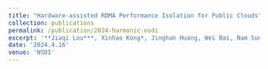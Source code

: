 ```yaml
---
title: "Hardware-assisted RDMA Performance Isolation for Public Clouds"
collection: publications
permalink: /publication/2024-harmonic-nsdi
excerpt: '**Jiaqi Lou***, Xinhao Kong*, Jinghan Huang, Wei Bai, Nam Sung Kim, Danyang Zhuo. (to appear)'
date: '2024.4.16'
venue: 'NSDI'
---
```



